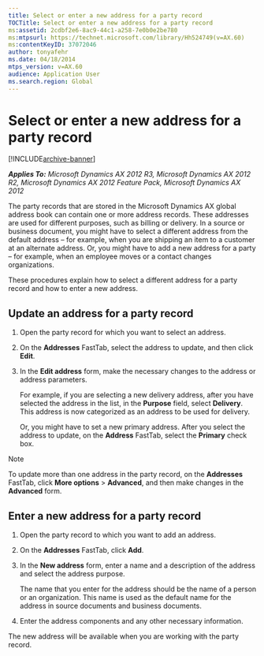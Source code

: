 ```yaml
---
title: Select or enter a new address for a party record
TOCTitle: Select or enter a new address for a party record
ms:assetid: 2cdbf2e6-8ac9-44c1-a258-7e0b0e2be780
ms:mtpsurl: https://technet.microsoft.com/library/Hh524749(v=AX.60)
ms:contentKeyID: 37072046
author: tonyafehr
ms.date: 04/18/2014
mtps_version: v=AX.60
audience: Application User
ms.search.region: Global
---
```


# Select or enter a new address for a party record 


[!INCLUDE[archive-banner](includes/archive-banner.md)]


_**Applies To:** Microsoft Dynamics AX 2012 R3, Microsoft Dynamics AX 2012 R2, Microsoft Dynamics AX 2012 Feature Pack, Microsoft Dynamics AX 2012_

The party records that are stored in the Microsoft Dynamics AX global address book can contain one or more address records. These addresses are used for different purposes, such as billing or delivery. In a source or business document, you might have to select a different address from the default address – for example, when you are shipping an item to a customer at an alternate address. Or, you might have to add a new address for a party – for example, when an employee moves or a contact changes organizations.

These procedures explain how to select a different address for a party record and how to enter a new address.

## Update an address for a party record

1.  Open the party record for which you want to select an address.

2.  On the **Addresses** FastTab, select the address to update, and then click **Edit**.

3.  In the **Edit address** form, make the necessary changes to the address or address parameters.
    
    For example, if you are selecting a new delivery address, after you have selected the address in the list, in the **Purpose** field, select **Delivery**. This address is now categorized as an address to be used for delivery.
    
    Or, you might have to set a new primary address. After you select the address to update, on the **Address** FastTab, select the **Primary** check box.


> [!NOTE]
> <P>To update more than one address in the party record, on the <STRONG>Addresses</STRONG> FastTab, click <STRONG>More options</STRONG> &gt; <STRONG>Advanced</STRONG>, and then make changes in the <STRONG>Advanced</STRONG> form.</P>



## Enter a new address for a party record

1.  Open the party record to which you want to add an address.

2.  On the **Addresses** FastTab, click **Add**.

3.  In the **New address** form, enter a name and a description of the address and select the address purpose.
    
    The name that you enter for the address should be the name of a person or an organization. This name is used as the default name for the address in source documents and business documents.

4.  Enter the address components and any other necessary information.

The new address will be available when you are working with the party record.

  



